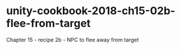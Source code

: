 # unity-cookbook-2018-ch15-02b-flee-from-target
Chapter 15 - recipe 2b - NPC to flee away from target

